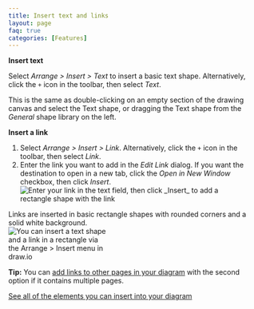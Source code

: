 ```yaml
---
title: Insert text and links
layout: page
faq: true
categories: [Features]
---
```


**Insert text**

Select _Arrange > Insert > Text_ to insert a basic text shape. Alternatively, click the ``+`` icon in the toolbar, then select _Text_.

This is the same as double-clicking on an empty section of the drawing canvas and select the Text shape, or dragging the Text shape from the _General_ shape library on the left. 

**Insert a link**

1. Select _Arrange > Insert > Link_. Alternatively, click the ``+`` icon in the toolbar, then select _Link_.
2. Enter the link you want to add in the _Edit Link_ dialog. If you want the destination to open in a new tab, click the _Open in New Window_ checkbox, then click _Insert_. 
<br /><img src="/assets/img/blog/arrange-insert-link.png" style="width=100%;max-width:400px;height:auto;" alt="Enter your link in the text field, then click _Insert_ to add a rectangle shape with the link">

Links are inserted in basic rectangle shapes with rounded corners and a solid white background.
<br /><img src="/assets/img/blog/insert-text-link.png" style="width=100%;max-width:200px;height:auto;" alt="You can insert a text shape and a link in a rectangle via the Arrange > Insert menu in draw.io">

**Tip:** You can [add links to other pages in your diagram](/blog/multiple-page-diagrams.html) with the second option if it contains multiple pages.

[See all of the elements you can insert into your diagram](/doc/faq/arrange-insert-menu.html)